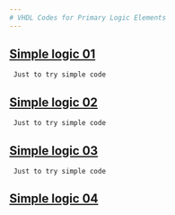 ```yaml
---
# VHDL Codes for Primary Logic Elements
---
```


## [Simple logic 01](https://github.com/NirmalKBandara/VHDL-labs-01/tree/main/Lab_01)
``` Just to try simple code```
## [Simple logic 02](https://github.com/NirmalKBandara/VHDL-labs-01/tree/main/Lab02)
``` Just to try simple code```
## [Simple logic 03](https://github.com/NirmalKBandara/VHDL-labs-01/tree/main/Lab_03)
``` Just to try simple code```
## [Simple logic 04](https://github.com/NirmalKBandara/VHDL-labs-01/tree/main/Lab_01)
